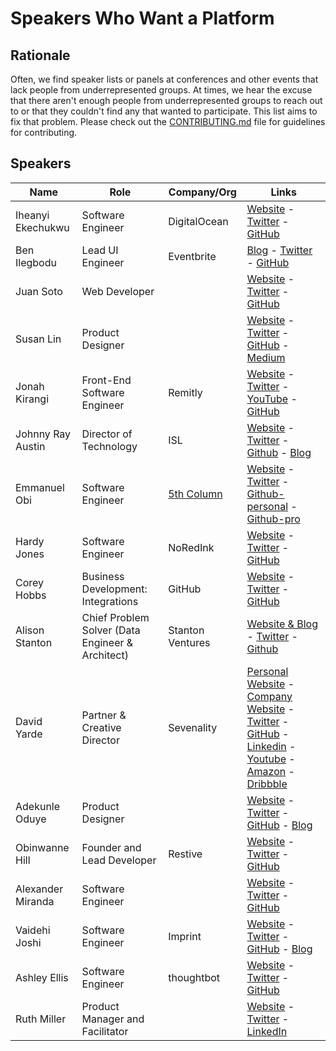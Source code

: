 # Speakers Who Want a Platform

## Rationale
Often, we find speaker lists or panels at conferences and other events that lack
people from underrepresented groups. At times, we hear the excuse that there
aren't enough people from underrepresented groups to reach out to or that they
couldn't find any that wanted to participate.  This list aims to fix that
problem. Please check out the [CONTRIBUTING.md](.github/CONTRIBUTING.md) file for guidelines for
contributing.

## Speakers

| Name                  | Role                                             | Company/Org              | Links |
| --------------------- | ------------------------------------------------ | ------------------------ | ----- |
|Iheanyi Ekechukwu      | Software Engineer                                | DigitalOcean             | [Website](http://iheanyi.com) - [Twitter](https://twitter.com/kwuchu) - [GitHub](https://github.com/iheanyi) |
| Ben Ilegbodu          | Lead UI Engineer                                 | Eventbrite               | [Blog](http://www.benmvp.com) - [Twitter](https://twitter.com/benmvp) - [GitHub](https://github.com/benmvp) |
| Juan Soto             | Web Developer                                    |                          | [Website](http://juansoto.me) - [Twitter](https://twitter.com/_hooan) - [GitHub](https://github.com/sotojuan) |
| Susan Lin             | Product Designer                                 |                          | [Website](http://bysusanlin.com) - [Twitter](https://twitter.com/bysusanlin) - [GitHub](https://github.com/bysl) - [Medium](https://medium.com/@bysusanlin) |
| Jonah Kirangi         | Front-End Software Engineer                      | Remitly                  | [Website](http://www.jonahkirangi.com) - [Twitter](https://twitter.com/jonahkirangi) - [YouTube](https://www.youtube.com/user/jonahkirangi) - [GitHub](https://github.com/jonahkirangi) |
| Johnny Ray Austin     | Director of Technology                           | ISL                      | [Website](https://johnnyray.me) - [Twitter](https://twitter.com/recursivefunk) - [Github](https://github.com/recursivefunk) - [Blog](https://medium.com/@recursivefunk) |
| Emmanuel Obi          | Software Engineer                                | [5th Column](http://5thcolumn.net/) | [Website](http://withtwoemms@github.io) - [Twitter](https://twitter.com/manualautomaton) - [Github-personal](https://github.com/withtwoemms) - [Github-pro](https://github.com/emmanuellyautomated) |
| Hardy Jones           | Software Engineer                                | NoRedInk                 | [Website](http://joneshf.github.io/) - [Twitter](https://twitter.com/st58) - [GitHub](https://github.com/joneshf/) |
| Corey Hobbs           | Business Development: Integrations               | GitHub                   | [Website](http://corey.chocolatejs.com/) - [Twitter](https://twitter.com/chobberoni) - [GitHub](https://github.com/chobberoni) |
| Alison Stanton        | Chief Problem Solver (Data Engineer & Architect) | Stanton Ventures         | [Website & Blog](http://www.alisonstanton.com/) - [Twitter](https://twitter.com/alison985) - [Github](https://github.com/alison985) |
| David Yarde           | Partner & Creative Director                      | Sevenality               | [Personal Website](http://davidyarde.com) - [Company Website](http://sevenality.com) - [Twitter](https://twitter.com/dsmy) - [GitHub](https://github.com/dsmy) - [Linkedin](https://www.linkedin.com/in/davidyarde) - [Youtube](https://www.youtube.com/c/davidyarde) - [Amazon](https://www.amazon.com/David-Yarde/e/B00P6XFLOG/) - [Dribbble](https://dribbble.com/dsmy) |
| Adekunle Oduye        | Product Designer                                 |                          | [Website](http://www.adekunleoduye.com/) - [Twitter](https://twitter.com/adekunleoduye) - [GitHub](https://github.com/adekunleoduye) - [Blog](http://www.adekunleoduye.com/blog/) |
| Obinwanne Hill        | Founder and Lead Developer                       | Restive                  | [Website](http://obihill.com) - [Twitter](https://twitter.com/obihill) - [GitHub](https://github.com/obihill) |
| Alexander Miranda     | Software Engineer                                |                          | [Website](https://amiranda.me) - [Twitter](https://twitter.com/amiranda222) - [GitHub](https://github.com/ammiranda) |
| Vaidehi Joshi         | Software Engineer                                | Imprint                  | [Website](http://vaidehi.com) - [Twitter](https://twitter.com/vaidehijoshi) - [GitHub](https://github.com/vaidehijoshi) - [Blog](https://vaidehijoshi.github.io) |
| Ashley Ellis          | Software Engineer                                | thoughtbot               | [Website](http://ashleyellis.io/) - [Twitter](https://twitter.com/ashleynellis) - [GitHub](https://github.com/anellis) |
| Ruth Miller           | Product Manager and Facilitator                  |                          | [Website](http://ruthmiller.net) - [Twitter](https://twitter.com/mcplanner) - [LinkedIn](https://linkedin.com/in/mcplanner) |
